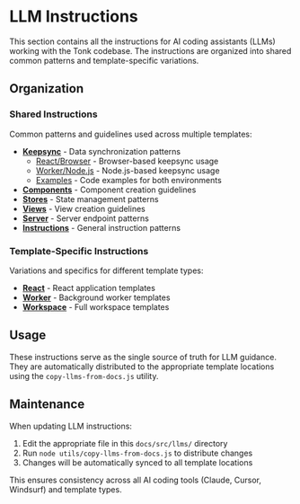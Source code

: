 # LLM Instructions

This section contains all the instructions for AI coding assistants (LLMs) working with the Tonk codebase. The instructions are organized into shared common patterns and template-specific variations.

## Organization

### Shared Instructions
Common patterns and guidelines used across multiple templates:

- **[Keepsync](./shared/keepsync/README.md)** - Data synchronization patterns
  - [React/Browser](./shared/keepsync/react-browser.md) - Browser-based keepsync usage
  - [Worker/Node.js](./shared/keepsync/worker-nodejs.md) - Node.js-based keepsync usage
  - [Examples](./shared/keepsync/examples/README.md) - Code examples for both environments
- **[Components](./shared/components.md)** - Component creation guidelines
- **[Stores](./shared/stores.md)** - State management patterns
- **[Views](./shared/views.md)** - View creation guidelines
- **[Server](./shared/server.md)** - Server endpoint patterns
- **[Instructions](./shared/instructions.md)** - General instruction patterns

### Template-Specific Instructions
Variations and specifics for different template types:

- **[React](./templates/react/README.md)** - React application templates
- **[Worker](./templates/worker/README.md)** - Background worker templates
- **[Workspace](./templates/workspace/README.md)** - Full workspace templates

## Usage

These instructions serve as the single source of truth for LLM guidance. They are automatically distributed to the appropriate template locations using the `copy-llms-from-docs.js` utility.

## Maintenance

When updating LLM instructions:
1. Edit the appropriate file in this `docs/src/llms/` directory
2. Run `node utils/copy-llms-from-docs.js` to distribute changes
3. Changes will be automatically synced to all template locations

This ensures consistency across all AI coding tools (Claude, Cursor, Windsurf) and template types. 